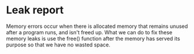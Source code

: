 # Leak report

Memory errors occur when there is allocated memory that remains unused after a program runs, and isn't freed up. What we can do to fix these memory leaks is use the free() function after the memory has served its purpose so that we have no wasted space.
